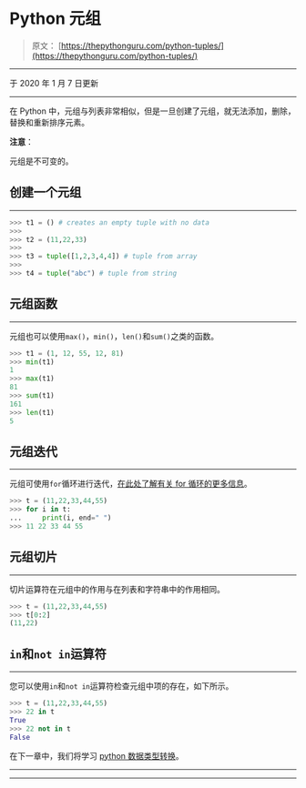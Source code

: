 # Python 元组

> 原文： [https://thepythonguru.com/python-tuples/](https://thepythonguru.com/python-tuples/)

* * *

于 2020 年 1 月 7 日更新

* * *

在 Python 中，元组与列表非常相似，但是一旦创建了元组，就无法添加，删除，替换和重新排序元素。

**注意**：

元组是不可变的。

## 创建一个元组

* * *

```py
>>> t1 = () # creates an empty tuple with no data
>>>
>>> t2 = (11,22,33)
>>>
>>> t3 = tuple([1,2,3,4,4]) # tuple from array
>>>
>>> t4 = tuple("abc") # tuple from string

```

## 元组函数

* * *

元组也可以使用`max()`，`min()`，`len()`和`sum()`之类的函数。

```py
>>> t1 = (1, 12, 55, 12, 81)
>>> min(t1)
1
>>> max(t1)
81
>>> sum(t1)
161
>>> len(t1)
5

```

## 元组迭代

* * *

元组可使用`for`循环进行迭代，[在此处了解有关 for 循环的更多信息](/python-loops/)。

```py
>>> t = (11,22,33,44,55)
>>> for i in t:
...     print(i, end=" ")
>>> 11 22 33 44 55

```

## 元组切片

* * *

切片运算符在元组中的作用与在列表和字符串中的作用相同。

```py
>>> t = (11,22,33,44,55)
>>> t[0:2]
(11,22)

```

## `in`和`not in`运算符

* * *

您可以使用`in`和`not in`运算符检查元组中项的存在，如下所示。

```py
>>> t = (11,22,33,44,55)
>>> 22 in t
True
>>> 22 not in t
False

```

在下一章中，我们将学习 [python 数据类型转换](/datatype-conversion/)。

* * *

* * *